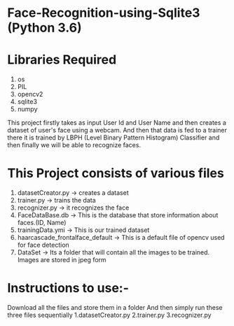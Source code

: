 # Face-Recognition-using-Sqlite3 (Python 3.6)

# Libraries Required 
1. os
2. PIL
3. opencv2
4. sqlite3
5. numpy

This project firstly takes as input User Id and User Name and then creates a dataset of user's face using a webcam. And then that data is fed to a trainer there it is trained by LBPH (Level Binary Pattern Histogram) Classifier and then finally we will be able to recognize faces.

# This Project consists of various files 
1. datasetCreator.py -> creates a dataset
2. trainer.py -> trains the data
3. recognizer.py -> it recognizes the face
4. FaceDataBase.db -> This is the database that store information about faces.(ID, Name)
5. trainingData.ymi -> This is our trained dataset
6. haarcascade_frontalface_default -> This is a default file of opencv used for face detection
7. DataSet -> Its a folder that will contain all the images to be trained. Images are stored in jpeg form


# Instructions to use:-
Download all the files and store them in a folder
And then simply run these three files sequentially
1.datasetCreator.py
2.trainer.py
3.recognizer.py
